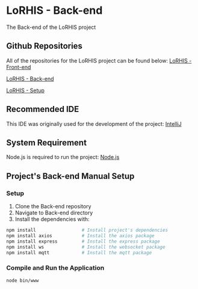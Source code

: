 # LoRHIS - Back-end
The Back-end of the LoRHIS project

## Github Repositories
All of the repositories for the LoRHIS project can be found below:
[LoRHIS - Front-end](https://github.com/Nadekoii/LoRHIS-frontend)

[LoRHIS - Back-end](https://github.com/Nadekoii/LoRHIS-backend)

[LoRHIS - Setup](https://github.com/Nadekoii/LoRHIS-setup)

## Recommended IDE
This IDE was originally used for the development of the project:
[IntelliJ](https://www.jetbrains.com/idea/)

## System Requirement
Node.js is required to run the project:
[Node.js](https://nodejs.org/en/download/package-manager)

## Project's Back-end Manual Setup
### Setup
1. Clone the Back-end repository
2. Navigate to Back-end directory
3. Install the dependencies with:
```sh
npm install                 # Install project's dependencies
npm install axios           # Install the axios package
npm install express         # Install the express package
npm install ws              # Install the websocket package
npm install mqtt            # Install the mqtt package
```

### Compile and Run the Application

```sh
node bin/www
```

